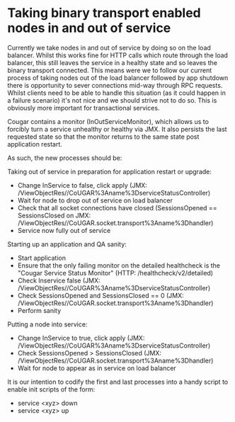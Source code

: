 ---
---
# Taking binary transport enabled nodes in and out of service

Currently we take nodes in and out of service by doing so on the load balancer. Whilst this works fine for HTTP calls
which route through the load balancer, this still leaves the service in a healthy state and so leaves the binary transport
connected. This means were we to follow our current process of taking nodes out of the load balancer followed by app shutdown
there is opportunity to sever connections mid-way through RPC requests. Whilst clients need to be able to handle this
situation (as it could happen in a failure scenario) it's not nice and we should strive not to do so. This is obviously
more important for transactional services.

Cougar contains a monitor (InOutServiceMonitor), which allows us to forcibly turn a service unhealthy or healthy via JMX.
It also persists the last requested state so that the monitor returns to the same state post application restart.

As such, the new processes should be:

Taking out of service in preparation for application restart or upgrade:

* Change InService to false, click apply (JMX: /ViewObjectRes//CoUGAR%3Aname%3DserviceStatusController)
* Wait for node to drop out of service on load balancer
* Check that all socket connections have closed (SessionsOpened == SessionsClosed on JMX: /ViewObjectRes//CoUGAR.socket.transport%3Aname%3Dhandler)
* Service now fully out of service

Starting up an application and QA sanity:

* Start application
* Ensure that the only failing monitor on the detailed healthcheck is the "Cougar Service Status Monitor" (HTTP: /healthcheck/v2/detailed)
* Check Inservice false (JMX: /ViewObjectRes//CoUGAR%3Aname%3DserviceStatusController)
* Check SessionsOpened and SessionsClosed == 0 (JMX: /ViewObjectRes//CoUGAR.socket.transport%3Aname%3Dhandler)
* Perform sanity

Putting a node into service:

* Change InService to true, click apply (JMX: /ViewObjectRes//CoUGAR%3Aname%3DserviceStatusController)
* Check SessionsOpened > SessionsClosed (JMX: /ViewObjectRes//CoUGAR.socket.transport%3Aname%3Dhandler)
* Wait for node to appear as in service on load balancer

It is our intention to codify the first and last processes into a handy script to enable init scripts of the form:

* service &lt;xyz> down
* service &lt;xyz> up